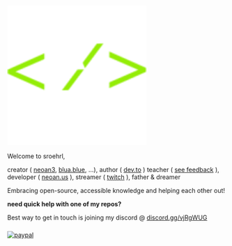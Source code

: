 ![logo](neoan3.webp)

Welcome to sroehrl,

creator ( [neoan3](https://neoan3.rocks), [blua.blue](https://blua.blue), ...),
author ( [dev.to](https://dev.to/sroehrl) )
teacher ( [see feedback](https://www.wyzant.com/Tutors/learn-more) ),
developer ( [neoan.us](https://neoan.us) ),
streamer ( [twitch](https://twitch.tv/neoan3) ),
father & dreamer

Embracing open-source, accessible knowledge and helping each other out!

**need quick help with one of my repos?**

Best way to get in touch is joining my discord @ [discord.gg/vjRgWUG](https://discord.gg/vjRgWUG)

### 

[![paypal](https://www.paypalobjects.com/en_US/i/btn/btn_donateCC_LG.gif)](https://www.paypal.com/cgi-bin/webscr?cmd=_donations&hosted_button_id=DZDLC69TAW9WL)

<!--
**sroehrl/sroehrl** is a ✨ _special_ ✨ repository because its `README.md` (this file) appears on your GitHub profile.

Here are some ideas to get you started:

- 🔭 I’m currently working on ...
- 🌱 I’m currently learning ...
- 👯 I’m looking to collaborate on ...
- 🤔 I’m looking for help with ...
- 💬 Ask me about ...
- 📫 How to reach me: ...
- 😄 Pronouns: ...
- ⚡ Fun fact: ...
-->
